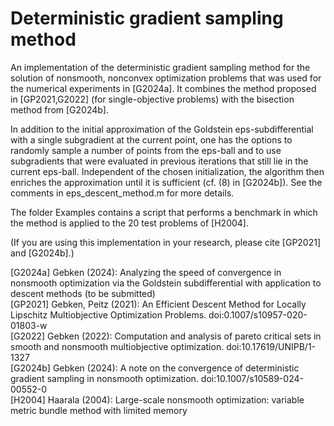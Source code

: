 <h1>Deterministic gradient sampling method</h1>

An implementation of the deterministic gradient sampling method for the solution of nonsmooth, nonconvex optimization problems that was used for the numerical experiments in [G2024a]. It combines the method proposed in [GP2021,G2022] (for single-objective problems) with the bisection method from [G2024b].

In addition to the initial approximation of the Goldstein eps-subdifferential with a single subgradient at the current point, one has the options to randomly sample a number of points from the eps-ball and to use subgradients that were evaluated in previous iterations that still lie in the current eps-ball. Independent of the chosen initialization, the algorithm then enriches the approximation until it is sufficient (cf. (8) in [G2024b]). See the comments in eps_descent_method.m for more details.

The folder Examples contains a script that performs a benchmark in which the method is applied to the 20 test problems of [H2004].

(If you are using this implementation in your research, please cite [GP2021] and [G2024b].)

[G2024a] Gebken (2024): Analyzing the speed of convergence in nonsmooth optimization via the Goldstein subdifferential with application to descent methods (to be submitted)<br/>
[GP2021] Gebken, Peitz (2021): An Efficient Descent Method for Locally Lipschitz Multiobjective Optimization Problems. doi:0.1007/s10957-020-01803-w<br/>
[G2022] Gebken (2022): Computation and analysis of pareto critical sets in smooth and nonsmooth multiobjective optimization. doi:10.17619/UNIPB/1-1327<br/>
[G2024b] Gebken (2024): A note on the convergence of deterministic gradient sampling in nonsmooth optimization. doi:10.1007/s10589-024-00552-0<br/>
[H2004] Haarala (2004): Large-scale nonsmooth optimization: variable metric bundle method with limited memory<br/>
